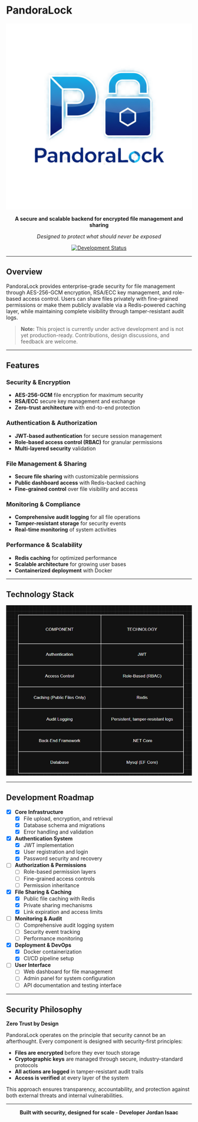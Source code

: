 # PandoraLock

<div align="center">

![Pandora Lock Logo](pandora_lock_logo.png)

**A secure and scalable backend for encrypted file management and sharing**

*Designed to protect what should never be exposed*

[![Development Status](https://img.shields.io/badge/status-under%20development-orange)]()

</div>

---

## Overview

PandoraLock provides enterprise-grade security for file management through AES-256-GCM encryption, RSA/ECC key management, and role-based access control. Users can share files privately with fine-grained permissions or make them publicly available via a Redis-powered caching layer, while maintaining complete visibility through tamper-resistant audit logs.

> **Note:** This project is currently under active development and is not yet production-ready. Contributions, design discussions, and feedback are welcome.

---

## Features

### Security & Encryption
- **AES-256-GCM** file encryption for maximum security
- **RSA/ECC** secure key management and exchange
- **Zero-trust architecture** with end-to-end protection

### Authentication & Authorization
- **JWT-based authentication** for secure session management
- **Role-based access control (RBAC)** for granular permissions
- **Multi-layered security** validation

### File Management & Sharing
- **Secure file sharing** with customizable permissions
- **Public dashboard access** with Redis-backed caching
- **Fine-grained control** over file visibility and access

### Monitoring & Compliance
- **Comprehensive audit logging** for all file operations
- **Tamper-resistant storage** for security events
- **Real-time monitoring** of system activities

### Performance & Scalability
- **Redis caching** for optimized performance
- **Scalable architecture** for growing user bases
- **Containerized deployment** with Docker 

---

## Technology Stack

![Pandora Lock Stack](pandora_lock_stack.png)

---

## Development Roadmap

- [x] **Core Infrastructure**
  - [x] File upload, encryption, and retrieval
  - [x] Database schema and migrations
  - [x] Error handling and validation

- [x] **Authentication System**
  - [x] JWT implementation
  - [x] User registration and login
  - [x] Password security and recovery

- [ ] **Authorization & Permissions**
  - [ ] Role-based permission layers
  - [ ] Fine-grained access controls
  - [ ] Permission inheritance

- [x] **File Sharing & Caching**
  - [x] Public file caching with Redis
  - [x] Private sharing mechanisms
  - [x] Link expiration and access limits

- [ ] **Monitoring & Audit**
  - [ ] Comprehensive audit logging system
  - [ ] Security event tracking
  - [ ] Performance monitoring

- [x] **Deployment & DevOps**
  - [x] Docker containerization
  - [x] CI/CD pipeline setup

- [ ] **User Interface**
  - [ ] Web dashboard for file management
  - [ ] Admin panel for system configuration
  - [ ] API documentation and testing interface

---

## Security Philosophy

**Zero Trust by Design**

PandoraLock operates on the principle that security cannot be an afterthought. Every component is designed with security-first principles:

- **Files are encrypted** before they ever touch storage
- **Cryptographic keys** are managed through secure, industry-standard protocols
- **All actions are logged** in tamper-resistant audit trails
- **Access is verified** at every layer of the system

This approach ensures transparency, accountability, and protection against both external threats and internal vulnerabilities.

---

<div align="center">

**Built with security, designed for scale - Developer Jordan Isaac**

</div>

